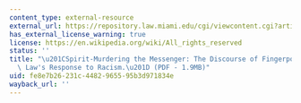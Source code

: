 ```yaml
---
content_type: external-resource
external_url: https://repository.law.miami.edu/cgi/viewcontent.cgi?article=2092&context=umlr&httpsredir=1&referer=
has_external_license_warning: true
license: https://en.wikipedia.org/wiki/All_rights_reserved
status: ''
title: "\u201CSpirit-Murdering the Messenger: The Discourse of Fingerpointing as the\
  \ Law's Response to Racism.\u201D (PDF - 1.9MB)"
uid: fe8e7b26-231c-4482-9655-95b3d971834e
wayback_url: ''
---
```

